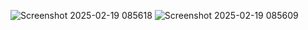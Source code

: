 
 ![Screenshot 2025-02-19 085618](https://github.com/user-attachments/assets/148597ce-2f15-45e0-b13e-69d55cfaf1f8)
![Screenshot 2025-02-19 085609](https://github.com/user-attachments/assets/09580c56-84e9-43db-a27d-266672cc7199)
